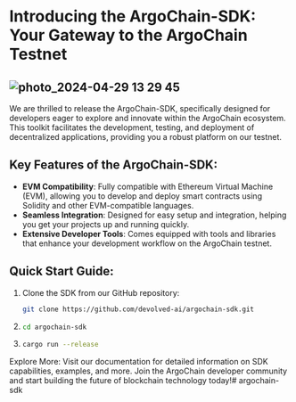 # Introducing the ArgoChain-SDK: Your Gateway to the ArgoChain Testnet
![photo_2024-04-29 13 29 45](https://github.com/Devolved-AI/Argochain/assets/96510238/9989a2c0-dbdf-4baa-b8fc-54e3c75f7445)
------------------
We are thrilled to release the ArgoChain-SDK, specifically designed for developers eager to explore and innovate within the ArgoChain ecosystem. This toolkit facilitates the development, testing, and deployment of decentralized applications, providing you a robust platform on our testnet.


## Key Features of the ArgoChain-SDK:

- **EVM Compatibility**: Fully compatible with Ethereum Virtual Machine (EVM), allowing you to develop and deploy smart contracts using Solidity and other EVM-compatible languages.
- **Seamless Integration**: Designed for easy setup and integration, helping you get your projects up and running quickly.
- **Extensive Developer Tools**: Comes equipped with tools and libraries that enhance your development workflow on the ArgoChain testnet.

## Quick Start Guide:

1. Clone the SDK from our GitHub repository:
   ```bash
   git clone https://github.com/devolved-ai/argochain-sdk.git
2. ```bash
   cd argochain-sdk
3. ```bash
   cargo run --release

Explore More:
Visit our documentation for detailed information on SDK capabilities, examples, and more. Join the ArgoChain developer community and start building the future of blockchain technology today!# argochain-sdk
